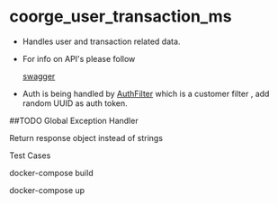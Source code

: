 # coorge_user_transaction_ms

* Handles user and transaction related data.

* For info on API's please follow

    [swagger](./swagger.yaml)

* Auth is being handled by [AuthFilter](./src/main/java/com/coorge/userandtransaction/filter/AuthFilter.java) which is a customer filter , add random UUID as auth token.


##TODO
Global Exception Handler

Return response object instead of strings

Test Cases


docker-compose build

docker-compose up